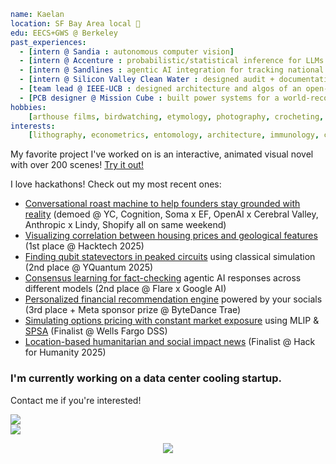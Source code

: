 ```yaml
name: Kaelan
location: SF Bay Area local 🌉
edu: EECS+GWS @ Berkeley
past_experiences:
  - [intern @ Sandia : autonomous computer vision]
  - [intern @ Accenture : probabilistic/statistical inference for LLMs for synthetic data generation]
  - [intern @ Sandlines : agentic AI integration for tracking national policies for legal compliance]
  - [intern @ Silicon Valley Clean Water : designed audit + documentation tagging reference database]
  - [team lead @ IEEE-UCB : designed architecture and algos of an open-source NLP model from scratch]
  - [PCB designer @ Mission Cube : built power systems for a world-record atmospheric bacteria probe]
hobbies:
    [arthouse films, birdwatching, etymology, photography, crocheting, The Void Rains Upon Her Heart]
interests:
    [lithography, econometrics, entomology, architecture, immunology, culinary art, condensed matter]
```

My favorite project I've worked on is an interactive, animated visual novel with over 200 scenes!
[Try it out!](https://github.com/Vitamoon/mojan)

I love hackathons! Check out my most recent ones:

* [Conversational roast machine to help founders stay grounded with reality](https://github.com/Vitamoon/humble) (demoed @ YC, Cognition, Soma x EF, OpenAI x Cerebral Valley, Anthropic x Lindy, Shopify all on same weekend)
* [Visualizing correlation between housing prices and geological features](https://github.com/Vitamoon/hacktech-25) (1st place @ Hacktech 2025)
* [Finding qubit statevectors in peaked circuits](https://github.com/Vitamoon/yquantum-25-bq) using classical simulation (2nd place @ YQuantum 2025)
* [Consensus learning for fact-checking](https://github.com/Vitamoon/flare-cons) agentic AI responses across different models (2nd place @ Flare x Google AI)
* [Personalized financial recommendation engine](https://github.com/Vitamoon/trae-hackathon) powered by your socials (3rd place + Meta sponsor prize @ ByteDance Trae)
* [Simulating options pricing with constant market exposure](https://github.com/Vitamoon/wfbadss) using MLIP & [SPSA](https://www.jhuapl.edu/spsa/) (Finalist @ Wells Fargo DSS)
* [Location-based humanitarian and social impact news](https://github.com/Nightxade/hack-for-humanity-2025) (Finalist @ Hack for Humanity 2025)

### I'm currently working on a data center cooling startup.
Contact me if you're interested!

<div>
<a href="https://github.com/anuraghazra/github-readme-stats">
  <img align="center" src="https://github-readme-stats.vercel.app/api?username=vitamoon&theme=merko&hide=prs,issues&show_icons=true&hide_rank=true" />
</a>
</div>

<div>
<a href="https://github.com/anuraghazra/github-readme-stats">
  <img align="center" src="https://github-readme-stats.vercel.app/api/top-langs/?username=vitamoon&theme=merko&layout=compact&langs_count=20" />
</a>
</div>

<p align="center">
  <img src="https://capsule-render.vercel.app/api?type=waving&color=gradient&height=100&section=footer"/>
</p>

<!-- aisberfremed otattally -->
